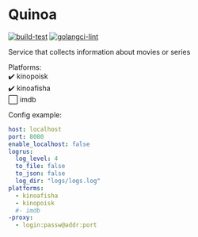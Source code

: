 # Quinoa<br>
[![build-test](https://github.com/s-vvardenfell/Quinoa/actions/workflows/build-test.yml/badge.svg)](https://github.com/s-vvardenfell/Quinoa/actions/workflows/build-test.yml) [![golangci-lint](https://github.com/s-vvardenfell/Quinoa/actions/workflows/golangci-lint.yml/badge.svg)](https://github.com/s-vvardenfell/Quinoa/actions/workflows/golangci-lint.yml)<br>

Service that collects information about movies or series<br>

Platforms:<br>
:heavy_check_mark: kinopoisk<br>
:heavy_check_mark: kinoafisha<br>
:white_large_square: imdb<br>

Config example:<br>
```yaml
host: localhost
port: 8080
enable_localhost: false
logrus:
  log_level: 4
  to_file: false
  to_json: false
  log_dir: "logs/logs.log"
platforms:
  - kinoafisha
  - kinopoisk
  #- imdb
-proxy:
  - login:passw@addr:port
```
